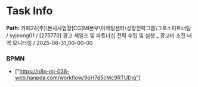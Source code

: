 # Task Info

**Path:** 카페24(주)\본사사업장\[CG]MI본부\마케팅센터\성장전략그룹\그로스파트너팀 / syjeong01 / [275770] 광고 세일즈 및 파트너십 전략 수립 및 실행 _ 광고비 소진 내역 모니터링 / 2025-08-31_00-00-00

### BPMN
- ["https://n8n-mi-038-web.hanpda.com/workflow/9oH7d5cMc9RTUDjg"]


